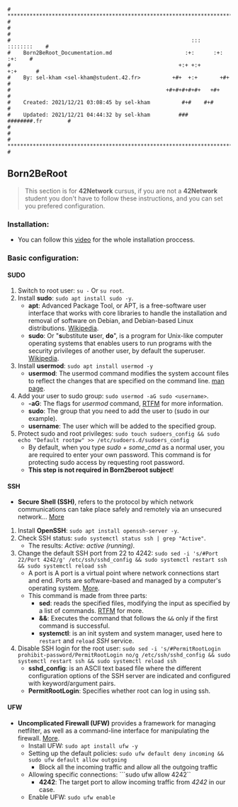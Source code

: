 ```
# **************************************************************************** #
#                                                                              #
#                                                         :::      ::::::::    #
#    Born2BeRoot_Documentation.md                       :+:      :+:    :+:    #
#                                                     +:+ +:+         +:+      #
#    By: sel-kham <sel-kham@student.42.fr>          +#+  +:+       +#+         #
#                                                 +#+#+#+#+#+   +#+            #
#    Created: 2021/12/21 03:08:45 by sel-kham          #+#    #+#              #
#    Updated: 2021/12/21 04:44:32 by sel-kham         ###   ########.fr        #
#                                                                              #
# **************************************************************************** #
```
## Born2BeRoot
> This section is for **42Network** cursus, if you are not a **42Network** student you don't have to follow these instructions, and you can set you prefered configuration.
### Installation:
* You can follow this [video](https://www.youtube.com/watch?v=2w-2MX5QrQw) for the whole installation proccess.
### Basic configuration:
#### SUDO
1. Switch to root user: ```su -``` Or ```su root```.
2. Install **sudo**: ```sudo apt install sudo -y```.
    - **apt**: Advanced Package Tool, or APT, is a free-software user interface that works with core libraries to handle the installation and removal of software on Debian, and Debian-based Linux distributions. [Wikipedia](https://en.wikipedia.org/wiki/APT_(software)).
    - **sudo**: Or "**s**ubstitute **u**ser, **do**", is a program for Unix-like computer operating systems that enables users to run programs with the security privileges of another user, by default the superuser. [Wikipedia](https://en.wikipedia.org/wiki/Sudo).
2. Install **usermod**: ```sudo apt install usermod -y```
    - **usermod**: The usermod command modifies the system account files to reflect the changes that are specified on the command line. [man page](https://linux.die.net/man/8/usermod).
3. Add your user to sudo group: ```sudo usermod -aG sudo <username>```.
    - **-aG**: The flags for *usermod* command, [RTFM](https://linux.die.net/man/8/usermod) for more information.
    - **sudo**: The group that you need to add the user to (sudo in our example).
    - **username**: The user which will be added to the specified group.
4. Protect sudo and root privileges: ```sudo touch sudoers_config && sudo echo "Default rootpw" >> /etc/sudoers.d/sudoers_config```
    - By default, when you type *sudo + some_cmd* as a normal user, you are required to enter your own password. This command is for protecting sudo access by requesting root password.
    - **This step is not required in Born2beroot subject**!
#### SSH
* **Secure Shell (SSH)**, refers to the protocol by which network communications can take place safely and remotely via an unsecured network... [More](https://www.n-able.com/blog/ssh-network-protocol-overview)
1. Install **OpenSSH**: ```sudo apt install openssh-server -y```.
2. Check SSH status: ```sudo systemctl status ssh | grep "Active"```.
    - The results: *Active: active (running)*.
3. Change the default SSH port from 22 to 4242: ```sudo sed -i 's/#Port 22/Port 4242/g' /etc/ssh/sshd_config && sudo systemctl restart ssh && sudo systemctl reload ssh```
    - A port is A port is a virtual point where network connections start and end. Ports are software-based and managed by a computer's operating system. [More](https://www.cloudflare.com/learning/network-layer/what-is-a-computer-port/).
    - This command is made from three parts:
        - **sed**: reads the specified files, modifying the input as specified by a list of commands. [RTFM](https://linux.die.net/man/1/sed) for more.
        - **&&**: Executes the command that follows the ```&&``` only if the first command is successful.
        - **systemctl**: is an init system and system manager, used here to ```restart``` and ```reload``` *SSH* service.
4. Disable SSH login for the root user: ```sudo sed -i 's/#PermitRootLogin prohibit-password/PermitRootLogin no/g /etc/ssh/sshd_config && sudo systemctl restart ssh && sudo systemctl reload ssh```
    - **sshd_config**: is an ASCII text based file where the different configuration options of the SSH server are indicated and configured with keyword/argument pairs.
    - **PermitRootLogin**: Specifies whether root can log in using ssh.
#### UFW
* **Uncomplicated Firewall (UFW)** provides a framework for managing netfilter, as well as a command-line interface for manipulating the firewall. [More](https://wiki.debian.org/Uncomplicated%20Firewall%20%28ufw%29).
    - Install UFW: ```sudo apt install ufw -y```
    - Setting up the default policies: ```sudo ufw default deny incoming && sudo ufw default allow outgoing```
        - Block all the incoming traffic and allow all the outgoing traffic
    - Allowing specific connections: ```sudo ufw allow 4242``
        - **4242**: The target port to allow incoming traffic from *4242* in our case.
    - Enable UFW: ```sudo ufw enable```
